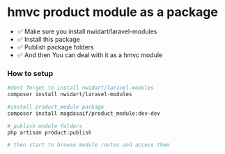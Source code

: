 # hmvc product module as a package

- ✅ Make sure you install nwidart/laravel-modules
- ✅ Install this package   
- ✅ Publish package folders
- ✅ And then You can deal with it as a hmvc module
    

### How to setup

```bash
#dont forget to install nwidart/laravel-modules 
composer install nwidart/laravel-modules

#install product_module package 
composer install magdasaif/product_module:dev-dev

# publish module folders
php artisan product:publish

# then start to browse module routes and access them
```
